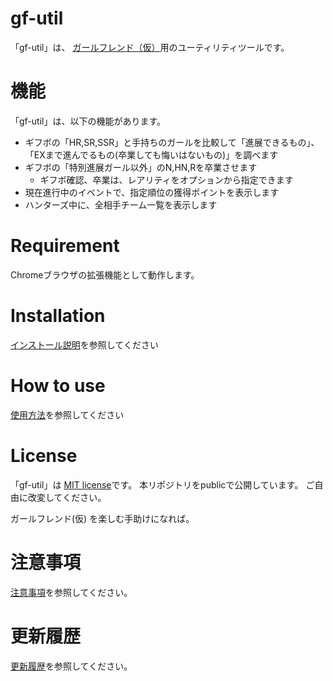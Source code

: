 # gf-util
 「gf-util」は、 [ガールフレンド（仮）](https://vcard.ameba.jp/)用のユーティリティツールです。

# 機能
 
 「gf-util」は、以下の機能があります。
 * ギフボの「HR,SR,SSR」と手持ちのガールを比較して「進展できるもの」、「EXまで進んでるもの(卒業しても悔いはないもの)」を調べます
 * ギフボの「特別進展ガール以外」のN,HN,Rを卒業させます
	* ギフボ確認、卒業は、レアリティをオプションから指定できます
 * 現在進行中のイベントで、指定順位の獲得ポイントを表示します
 * ハンターズ中に、全相手チーム一覧を表示します

# Requirement
 
  Chromeブラウザの拡張機能として動作します。
 
# Installation
 
  [インストール説明](install.md)を参照してください

# How to use
 
  [使用方法](howtouse.md)を参照してください

# License
 
「gf-util」は [MIT license](https://en.wikipedia.org/wiki/MIT_License)です。
 本リポジトリをpublicで公開しています。
 ご自由に改変してください。

 ガールフレンド(仮) を楽しむ手助けになれば。

# 注意事項

  [注意事項](warning.md)を参照してください。  

# 更新履歴

  [更新履歴](changelog.md)を参照してください。  

